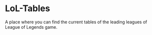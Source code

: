# LoL-Tables
A place where you can find the current tables of the leading leagues of League of Legends game.
